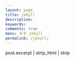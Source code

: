 ```yaml
---
layout: page
title: jekyll
description: 
keywords: 
comments: true
menu: 关于 jekyll
permalink: /jekyll/
---
```


post.excerpt | strip_html | strip 